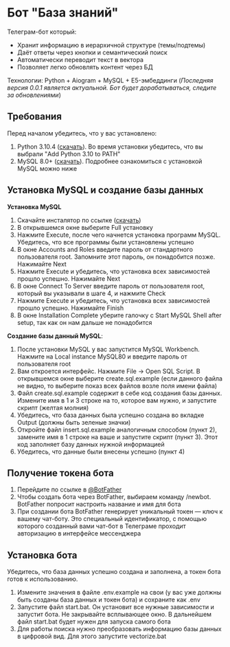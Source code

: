 # Бот "База знаний"
Телеграм-бот который:
- Хранит информацию в иерархичной структуре (темы/подтемы)
- Даёт ответы через кнопки и семантический поиск
- Автоматически переводит текст в вектора
- Позволяет легко обновлять контент через БД

Технологии: Python + Aiogram + MySQL + E5-эмбеддинги
(*Последняя версия 0.0.1 является актуальной. Бот будет дорабатываться, следите за обновлениями*)


## Требования

Перед началом убедитесь, что у вас установлено: 
   1. Python 3.10.4 ([скачать](https://www.python.org/downloads/release/python-3104/)). Во время установки убедитесь, что вы выбрали "Add Python 3.10 to PATH"
   2. MySQL 8.0+ ([скачать](https://dev.mysql.com/downloads/installer/)). Подробнее ознакомиться с установкой MySQL можно ниже



## Установка MySQL и создание базы данных

   **Установка MySQL**
   
   1. Скачайте инсталятор по ссылке ([скачать](https://dev.mysql.com/downloads/installer/))
   2. В открывшемся окне выберите Full установку
   3. Нажмите Execute, после чего начнется установка программ MySQL. Убедитесь, что все программы были установлены успешно
   4. В окне Accounts and Roles введите пароль от стандартного пользователя root. Запомните этот пароль, он понадобится позже. Нажимайте Next
   5. Нажмите Execute и убедитесь, что установка всех зависимостей прошло успешно. Нажимайте Next
   6. В окне Connect To Server введите пароль от пользователя root, который вы указывали в шаге 4, и нажмите Check
   7. Нажмите Execute и убедитесь, что установка всех зависимостей прошло успешно. Нажимайте Finish
   8. В окне Installation Complete уберите галочку с Start MySQL Shell after setup, так как он нам дальше не понадобится

   **Создание базы данный MySQL**:
   
   1. После установки MySQL у вас запустится MySQL Workbench. Нажмите на Local instance MySQL80 и введите пароль от пользователя root
   2. Вам откроется интерфейс. Нажмите File -> Open SQL Script. В открывшемся окне выберите create.sql.example (если данного файла не видно, то выберите показ всех файлов возле поля имени файла)
   3. Файл create.sql.example содержит в себе код создания базы данных. Измените имя в 1 и 3 строке на то, которое вам нужно, и запустите скрипт (желтая молния)
   4. Убедитесь, что база данных была успешно создана во вкладке Output (должны быть зеленые значки)
   5. Откройте файл insert.sql.example аналогичным способом (пункт 2), замените имя в 1 строке на ваше и запустите скрипт (пункт 3). Этот код заполняет базу данных нужной информацией
   6. Убедитесь, что данные были внесены успешно (пункт 4)
   


## Получение токена бота

   1.  Перейдите по ссылке в [@BotFather](https://telegram.me/BotFather)
   2.  Чтобы создать бота через BotFather, выбираем команду /newbot. BotFather попросит настроить название и имя для бота
   3.  При создании бота BotFather генерирует уникальный токен — ключ к вашему чат-боту. Это специальный идентификатор, с помощью которого созданный вами чат-бот в Телеграме проходит авторизацию в интерфейсе мессенджера



## Установка бота

Убедитесь, что база данных успешно создана и заполнена, а токен бота готов к использованию.

   1.	 Измените значения в файле .env.example на свои (у вас уже должны быть созданы база данных и токен бота) и сохраните как .env
   2.	 Запустите файл start.bat. Он установит все нужные зависимости и запустит бота. Не закрывайте всплывающее окно. В дальнейшем файл start.bat будет нужен для запуска самого бота
   3.	 Для работы поиска нужно преобразовать информацию базы данных в цифровой вид. Для этого запустите vectorize.bat
